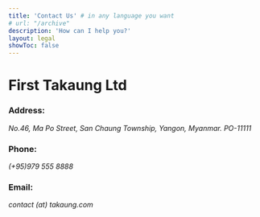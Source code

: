```yaml
---
title: 'Contact Us' # in any language you want
# url: "/archive"
description: 'How can I help you?'
layout: legal
showToc: false
---
```


# First Takaung Ltd
### Address: 
_No.46, Ma Po Street, San Chaung Township, Yangon, Myanmar. PO-11111_

### Phone:
_(+95)979 555 8888_

### Email: 
_contact (at) takaung.com_
